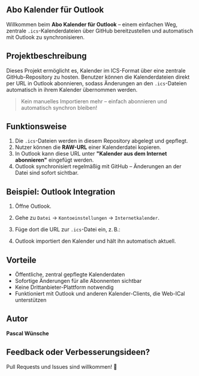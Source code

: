 ## Abo Kalender für Outlook

Willkommen beim **Abo Kalender für Outlook** – einem einfachen Weg, zentrale `.ics`-Kalenderdateien über GitHub bereitzustellen und automatisch mit Outlook zu synchronisieren.

## Projektbeschreibung

Dieses Projekt ermöglicht es, Kalender im ICS-Format über eine zentrale GitHub-Repository zu hosten. Benutzer können die Kalenderdateien direkt per URL in Outlook abonnieren, sodass Änderungen an den `.ics`-Dateien automatisch in ihrem Kalender übernommen werden.

> Kein manuelles Importieren mehr – einfach abonnieren und automatisch synchron bleiben!

## Funktionsweise

1. Die `.ics`-Dateien werden in diesem Repository abgelegt und gepflegt.
2. Nutzer können die **RAW-URL** einer Kalenderdatei kopieren.
3. In Outlook kann diese URL unter **"Kalender aus dem Internet abonnieren"** eingefügt werden.
4. Outlook synchronisiert regelmäßig mit GitHub – Änderungen an der Datei sind sofort sichtbar.

## Beispiel: Outlook Integration

1. Öffne Outlook.
2. Gehe zu `Datei` → `Kontoeinstellungen` → `Internetkalender`.
3. Füge dort die URL zur `.ics`-Datei ein, z. B.:


4. Outlook importiert den Kalender und hält ihn automatisch aktuell.

## Vorteile

- Öffentliche, zentral gepflegte Kalenderdaten
- Sofortige Änderungen für alle Abonnenten sichtbar
- Keine Drittanbieter-Plattform notwendig
- Funktioniert mit Outlook und anderen Kalender-Clients, die Web-ICal unterstützen

## Autor

**Pascal Wünsche**

## Feedback oder Verbesserungsideen?

Pull Requests und Issues sind willkommen! 🎉


